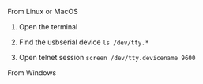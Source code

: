 From Linux or MacOS

1. Open the terminal

2. Find the usbserial device
	`ls /dev/tty.*`

3. Open telnet session
	`screen /dev/tty.devicename 9600`

From Windows
